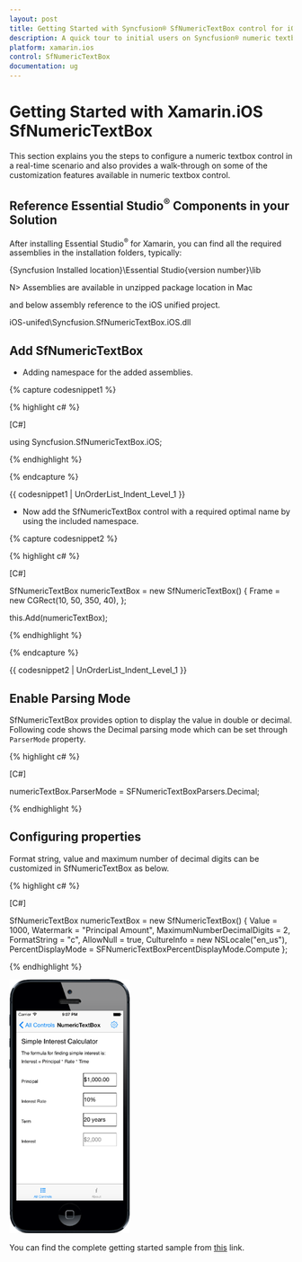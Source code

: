 ```yaml
---
layout: post
title: Getting Started with Syncfusion® SfNumericTextBox control for iOS.
description: A quick tour to initial users on Syncfusion® numeric textbox control and customization features available in Xamarin.iOS platform.
platform: xamarin.ios
control: SfNumericTextBox
documentation: ug
---
```


# Getting Started with Xamarin.iOS SfNumericTextBox

This section explains you the steps to configure a numeric textbox control in a real-time scenario and also provides a walk-through on some of the customization features available in numeric textbox control.
                        
## Reference Essential Studio<sup>®</sup> Components in your Solution

After installing Essential Studio<sup>®</sup> for Xamarin, you can find all the required assemblies in the installation folders, typically:

{Syncfusion Installed location}\Essential Studio{version number}\lib

N> Assemblies are available in unzipped package location in Mac

and below assembly reference to the iOS unified project.

iOS-unifed\Syncfusion.SfNumericTextBox.iOS.dll

## Add SfNumericTextBox

* Adding namespace for the added assemblies. 

{% capture codesnippet1 %}

{% highlight c# %}

[C#]

using Syncfusion.SfNumericTextBox.iOS; 

{% endhighlight %}

{% endcapture %}

{{ codesnippet1 | UnOrderList_Indent_Level_1 }} 

* Now add the SfNumericTextBox control with a required optimal name by using the included namespace.

{% capture codesnippet2 %}

{% highlight c# %}

[C#]

SfNumericTextBox numericTextBox = new SfNumericTextBox()
{
	Frame = new CGRect(10, 50, 350, 40),
};

this.Add(numericTextBox); 

{% endhighlight %}

{% endcapture %}

{{ codesnippet2 | UnOrderList_Indent_Level_1 }} 

## Enable Parsing Mode

SfNumericTextBox provides option to display the value in double or decimal. Following code shows the Decimal parsing mode which can be set through `ParserMode` property.

{% highlight c# %}

[C#]

numericTextBox.ParserMode = SFNumericTextBoxParsers.Decimal;
	
{% endhighlight %}

## Configuring properties

Format string, value and maximum number of decimal digits can be customized in SfNumericTextBox as below.

{% highlight c# %}

[C#]

SfNumericTextBox numericTextBox = new SfNumericTextBox()
{
	Value = 1000,
	Watermark = "Principal Amount",
	MaximumNumberDecimalDigits = 2,
	FormatString = "c",
	AllowNull = true,
	CultureInfo = new NSLocale("en_us"),
	PercentDisplayMode = SFNumericTextBoxPercentDisplayMode.Compute
};

{% endhighlight %}

![Display the SfNumericTextBox with customization features](images/NumericTextBox-iOS.png)

You can find the complete getting started sample from [this](https://github.com/SyncfusionExamples/Getting-Started-of-SfNumericTextBox-Xamarin-iOS) link.